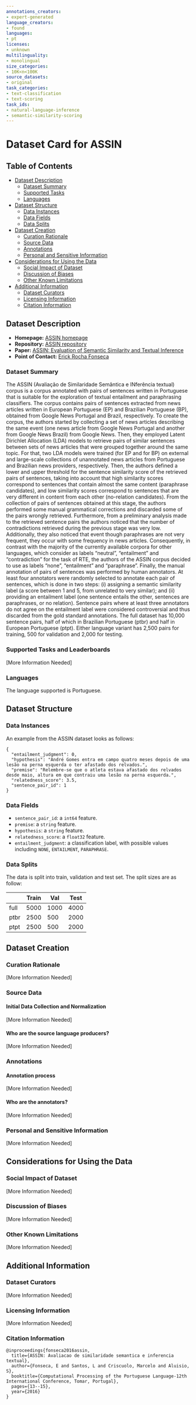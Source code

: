 ```yaml
---
annotations_creators:
- expert-generated
language_creators:
- found
languages:
- pt
licenses:
- unknown
multilinguality:
- monolingual
size_categories:
- 10K<n<100K
source_datasets:
- original
task_categories:
- text-classification
- text-scoring
task_ids:
- natural-language-inference
- semantic-similarity-scoring
---
```


# Dataset Card for ASSIN

## Table of Contents
- [Dataset Description](#dataset-description)
  - [Dataset Summary](#dataset-summary)
  - [Supported Tasks](#supported-tasks-and-leaderboards)
  - [Languages](#languages)
- [Dataset Structure](#dataset-structure)
  - [Data Instances](#data-instances)
  - [Data Fields](#data-fields)
  - [Data Splits](#data-splits)
- [Dataset Creation](#dataset-creation)
  - [Curation Rationale](#curation-rationale)
  - [Source Data](#source-data)
  - [Annotations](#annotations)
  - [Personal and Sensitive Information](#personal-and-sensitive-information)
- [Considerations for Using the Data](#considerations-for-using-the-data)
  - [Social Impact of Dataset](#social-impact-of-dataset)
  - [Discussion of Biases](#discussion-of-biases)
  - [Other Known Limitations](#other-known-limitations)
- [Additional Information](#additional-information)
  - [Dataset Curators](#dataset-curators)
  - [Licensing Information](#licensing-information)
  - [Citation Information](#citation-information)

## Dataset Description

- **Homepage:** [ASSIN homepage](http://nilc.icmc.usp.br/assin/)
- **Repository:** [ASSIN repository](http://nilc.icmc.usp.br/assin/)
- **Paper:** [ASSIN: Evaluation of Semantic Similarity and Textual Inference](http://propor2016.di.fc.ul.pt/wp-content/uploads/2015/10/assin-overview.pdf)
- **Point of Contact:** [Erick Rocha Fonseca](mailto:erickrf@icmc.usp.br)

### Dataset Summary

The ASSIN (Avaliação de Similaridade Semântica e INferência textual) corpus is a corpus annotated with pairs of sentences written in 
Portuguese that is suitable for the  exploration of textual entailment and paraphrasing classifiers. The corpus contains pairs of sentences 
extracted from news articles written in European Portuguese (EP) and Brazilian Portuguese (BP), obtained from Google News Portugal 
and Brazil, respectively. To create the corpus, the authors started by collecting a set of news articles describing the 
same event (one news article from Google News Portugal and another from Google News Brazil) from Google News. 
Then, they employed Latent Dirichlet Allocation (LDA) models to retrieve pairs of similar sentences between sets of news 
articles that were grouped together around the same topic. For that, two LDA models were trained (for EP and for BP) 
on external and large-scale collections of unannotated news articles from Portuguese and Brazilian news providers, respectively. 
Then, the authors defined a lower and upper threshold for the sentence similarity score of the retrieved pairs of sentences, 
taking into account that high similarity scores correspond to sentences that contain almost the same content (paraphrase candidates), 
and low similarity scores correspond to sentences that are very different in content from each other (no-relation candidates).
From the collection of pairs of sentences obtained at this stage, the authors performed some manual grammatical corrections 
and discarded some of the pairs wrongly retrieved. Furthermore, from a preliminary analysis made to the retrieved sentence pairs 
the authors noticed that the number of contradictions retrieved during the previous stage was very low. Additionally, they also 
noticed that event though paraphrases are not very frequent, they occur with some frequency in news articles. Consequently, 
in contrast with the majority of the currently available corpora for other languages, which consider as labels “neutral”, “entailment” 
and “contradiction” for the task of RTE, the authors of the ASSIN corpus decided to use as labels “none”, “entailment” and “paraphrase”.
Finally, the manual annotation of pairs of sentences was performed by human annotators. At least four annotators were randomly 
selected to annotate each pair of sentences, which is done in two steps: (i) assigning a semantic similarity label (a score between 1 and 5, 
from unrelated to very similar); and (ii) providing an entailment label (one sentence entails the other, sentences are paraphrases, 
or no relation). Sentence pairs where at least three annotators do not agree on the entailment label were considered controversial 
and thus discarded from the gold standard annotations. The full dataset has 10,000 sentence pairs, half of which in Brazilian Portuguese (ptbr) 
and half in European Portuguese (ptpt). Either language variant has 2,500 pairs for training, 500 for validation and 2,000 for testing.

### Supported Tasks and Leaderboards

[More Information Needed]

### Languages

The language supported is Portuguese.

## Dataset Structure

### Data Instances

An example from the ASSIN dataset looks as follows:

```
{
  "entailment_judgment": 0,
  "hypothesis": "André Gomes entra em campo quatro meses depois de uma lesão na perna esquerda o ter afastado dos relvados.",
  "premise": "Relembre-se que o atleta estava afastado dos relvados desde maio, altura em que contraiu uma lesão na perna esquerda.",
  "relatedness_score": 3.5,
  "sentence_pair_id": 1
}
```

### Data Fields

- `sentence_pair_id`: a `int64` feature.
- `premise`: a `string` feature.
- `hypothesis`: a `string` feature.
- `relatedness_score`: a `float32` feature.
- `entailment_judgment`: a classification label, with possible values including `NONE`, `ENTAILMENT`, `PARAPHRASE`.

### Data Splits

The data is split into train, validation and test set. The split sizes are as follow:

|         | Train  | Val   | Test |
| -----   | ------ | ----- | ---- |
| full    | 5000   | 1000  | 4000 |
| ptbr    | 2500   | 500   | 2000 |
| ptpt    | 2500   | 500   | 2000 |

## Dataset Creation

### Curation Rationale

[More Information Needed]

### Source Data

#### Initial Data Collection and Normalization

[More Information Needed]

#### Who are the source language producers?

[More Information Needed]

### Annotations

#### Annotation process

[More Information Needed]

#### Who are the annotators?

[More Information Needed]

### Personal and Sensitive Information

[More Information Needed]

## Considerations for Using the Data

### Social Impact of Dataset

[More Information Needed]

### Discussion of Biases

[More Information Needed]

### Other Known Limitations

[More Information Needed]

## Additional Information

### Dataset Curators

[More Information Needed]

### Licensing Information

[More Information Needed]

### Citation Information

```
@inproceedings{fonseca2016assin,
  title={ASSIN: Avaliacao de similaridade semantica e inferencia textual},
  author={Fonseca, E and Santos, L and Criscuolo, Marcelo and Aluisio, S},
  booktitle={Computational Processing of the Portuguese Language-12th International Conference, Tomar, Portugal},
  pages={13--15},
  year={2016}
}
```
